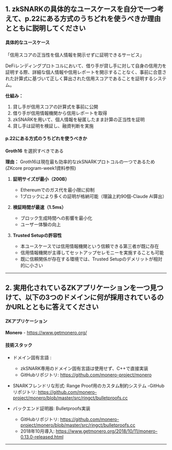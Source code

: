## 1. zkSNARKの具体的なユースケースを自分で一つ考えて、p.22にある方式のうちどれを使うべきか理由とともに説明してください

#### 具体的なユースケース

「信用スコアの正当性を個人情報を開示せずに証明できるサービス」

DeFiレンディングプロトコルにおいて、借り手が貸し手に対して自身の信用力を証明する際、詳細な個人情報や信用レポートを開示することなく、事前に合意された計算式に基づいて正しく算出された信用スコアであることを証明するシステム。

**仕組み：**
1. 貸し手が信用スコアの計算式を事前に公開
2. 借り手が信用情報機関から信用レポートを取得
3. zkSNARKを用いて、個人情報を秘匿したまま計算の正当性を証明
4. 貸し手は証明を検証し、融資判断を実施

#### p.22にある方式のうちどれを使うべきか

**Groth16** を選択すべきである

**理由：**
Groth16は現在最も効率的なzkSNARKプロトコルの一つであるため(ZKcore program-week1資料参照)

1. **証明サイズが最小（200B）**
   - Ethereumでのガス代を最小限に抑制
   - 1ブロックにより多くの証明が格納可能（理論上約90個-Claude AI算出）

2. **検証時間が最速（1.5ms）**  
   - ブロック生成時間への影響を最小化
   - ユーザー体験の向上

3. **Trusted Setupの許容性**
   - 本ユースケースでは信用情報機関という信頼できる第三者が既に存在
   - 信用情報機関が主導してセットアップセレモニーを実施することも可能
   - 既に信頼関係が存在する環境では、Trusted Setupのデメリットが相対的に小さい

---

## 2. 実用化されているZKアプリケーションを一つ見つけて、以下の3つのドメインに何が採用されているのかURLとともに答えてください

#### ZKアプリケーション

**Monero** - https://www.getmonero.org/

#### 技術スタック

- ドメイン固有言語 : 
  - zkSNARK専用のドメイン固有言語は使用せず、C++で直接実装
  - GitHubリポジトリ: https://github.com/monero-project/monero

- SNARKフレンドリな形式: Range Proof用のカスタム制約システム
  -GitHubリポジトリ: https://github.com/monero-project/monero/blob/master/src/ringct/bulletproofs.cc
  
- バックエンド証明器: Bulletproofs実装
  - GitHubリポジトリ: https://github.com/monero-project/monero/blob/master/src/ringct/bulletproofs.cc
  - 2018年10月導入: https://www.getmonero.org/2018/10/11/monero-0.13.0-released.html
  
---
